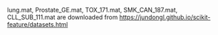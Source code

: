 lung.mat, Prostate_GE.mat, TOX_171.mat, SMK_CAN_187.mat, CLL_SUB_111.mat are downloaded from https://jundongl.github.io/scikit-feature/datasets.html